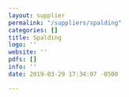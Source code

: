 ```yaml
---
layout: supplier
permalink: "/suppliers/spalding"
categories: []
title: Spalding
logo: ''
website: ''
pdfs: []
info: ''
date: 2019-03-29 17:34:07 -0500

---
```

